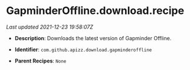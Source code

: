 # GapminderOffline.download.recipe

_Last updated 2021-12-23 19:58:07Z_

- **Description**: Downloads the latest version of Gapminder Offline.

- **Identifier**: `com.github.apizz.download.gapminderoffline`

- **Parent Recipes**: `None`